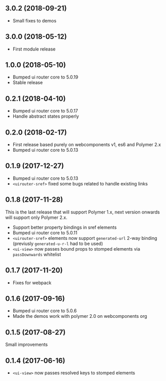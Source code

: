 3.0.2 (2018-09-21)
------------------
- Small fixes to demos

3.0.0 (2018-05-12)
------------------
- First module release

1.0.0 (2018-05-10)
------------------
- Bumped ui router core to 5.0.19
- Stable release

0.2.1 (2018-04-10)
------------------
- Bumped ui router core to 5.0.17
- Handle abstract states properly

0.2.0 (2018-02-17)
------------------
- First release based purely on webcomponents v1, es6 and Polymer 2.x
- Bumped ui router core to 5.0.13

0.1.9 (2017-12-27)
------------------

- Bumped ui router core to 5.0.13
- `<uirouter-sref>` fixed some bugs related to handle existing links

0.1.8 (2017-11-28)
------------------
This is the last release that will support Polymer 1.x, next version onwards will support only Polymer 2.x.

- Support better property bindings in sref elements
- Bumped ui router core to 5.0.11
- `<uirouter-sref>` elements now support `generated-url` 2-way binding 
  (previusly `generated-u-r-l` had to be used)  
- `<ui-view>` now passes bound props to stomped elements via `passDownwards` whitelist


0.1.7 (2017-11-20)
------------------
- Fixes for webpack

0.1.6 (2017-09-16)
------------------
- Bumped ui router core to 5.0.6
- Made the demos work with polymer 2.0 on webcomponents org

0.1.5 (2017-08-27)
------------------
Small improvements

0.1.4 (2017-06-16)
------------------
- `<ui-view>` now passes resolved keys to stomped elements
